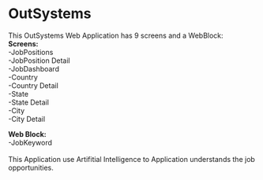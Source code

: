 # OutSystems

This OutSystems Web Application has 9 screens and a WebBlock:<br>
<b>Screens:</b><br>
-JobPositions<br>
-JobPosition Detail<br>
-JobDashboard<br>
-Country<br>
-Country Detail<br>
-State<br>
-State Detail<br>
-City<br>
-City Detail<br>

<b>Web Block:</b><br>
-JobKeyword<br>
<br>
This Application use Artifitial Intelligence to Application understands the job opportunities.
